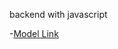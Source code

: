 backend with javascript

-[Model Link](https://app.eraser.io/workspace/YtPqZ1VogxGy1jzIDkzj?origin=share)